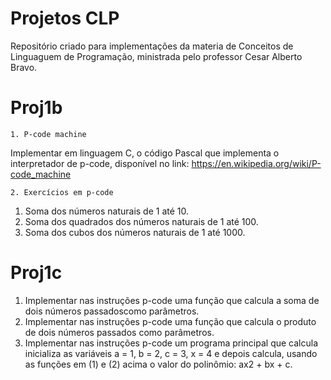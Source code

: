 # Projetos CLP

Repositório criado para implementações da materia de Conceitos de Linguaguem de Programação, ministrada pelo professor Cesar Alberto Bravo. 
   # Proj1b
    1. P-code machine
 Implementar em linguagem C, o código Pascal que implementa o interpretador de p-code, disponível no link: https://en.wikipedia.org/wiki/P-code_machine

    2. Exercícios em p-code
1. Soma dos números naturais de 1 até 10.
2. Soma dos quadrados dos números naturais de
1 até 100.
3. Soma dos cubos dos números naturais de 1
até 1000.

# Proj1c

1. Implementar nas instruções p-code uma função que calcula a soma de dois números passadoscomo parâmetros.
2. Implementar nas instruções p-code uma função que calcula o produto de dois números passados como parâmetros.
3. Implementar nas instruções p-code um programa principal que calcula inicializa as variáveis a = 1, b = 2, c = 3, x = 4 e depois calcula, usando as funções em (1) e (2) acima o valor do polinômio: ax2 + bx + c.
